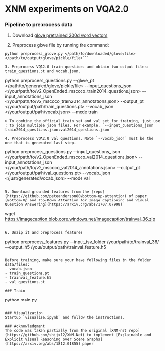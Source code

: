 
# XNM experiments on VQA2.0

### Pipeline to preprocess data
1. Download [glove pretrained 300d word vectors](http://nlp.stanford.edu/data/glove.840B.300d.zip)

2. Preprocess glove file by running the command:
```
python preprocess_glove.py </path/to/downloaded/glove/file> </path/to/output/glove/pickle/file>```

3. Preprocess VQA2.0 train questions and obtain two output files: train_questions.pt and vocab.json.
```
python preprocess_questions.py --glove_pt </path/to/generated/glove/pickle/file> --input_questions_json </your/path/to/v2_OpenEnded_mscoco_train2014_questions.json> --input_annotations_json </your/path/to/v2_mscoco_train2014_annotations.json> --output_pt </your/output/path/train_questions.pt> --vocab_json </your/output/path/vocab.json> --mode train
```
> To combine the official train set and val set for training, just use : to join multiple json files. For example, `--input_questions_json train2014_questions.json:val2014_questions.json`

4. Preprocess VQA2.0 val questions. Note `--vocab_json` must be the one that is generated last step.
```
python preprocess_questions.py --input_questions_json </your/path/to/v2_OpenEnded_mscoco_val2014_questions.json> --input_annotations_json </your/path/to/v2_mscoco_val2014_annotations.json> --output_pt </your/output/path/val_questions.pt> --vocab_json </just/generated/vocab.json> --mode val
```

5. Download grounded features from the [repo](https://github.com/peteanderson80/bottom-up-attention) of paper [Bottom-Up and Top-Down Attention for Image Captioning and Visual Question Answering](https://arxiv.org/abs/1707.07998)
```
wget https://imagecaption.blob.core.windows.net/imagecaption/trainval_36.zip
```

6. Unzip it and preprocess features
```
python preprocess_features.py --input_tsv_folder /your/path/to/trainval_36/ --output_h5 /your/output/path/trainval_feature.h5
```

Before training, make sure your have following files in the folder data/files:
- vocab.json
- train_questions.pt
- trainval_feature.h5
- val_questions.pt

### Train
```
python main.py 
```

### Visualization
Startup `visualize.ipynb` and follow the instructions.

### Acknowledgment
The code was taken partially from the original [XNM-net repo](https://github.com/shijx12/XNM-Net) to implement [Explainable and Explicit Visual Reasoning over Scene Graphs](https://arxiv.org/abs/1812.01855) paper

